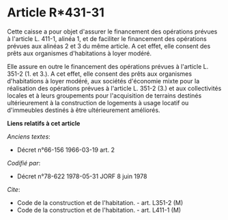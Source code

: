 # Article R*431-31

Cette caisse a pour objet d'assurer le financement des opérations prévues à l'article L. 411-1, alinéa 1, et de faciliter le
financement des opérations prévues aux alinéas 2 et 3 du même article. A cet effet, elle consent des prêts aux organismes
d'habitations à loyer modéré.

Elle assure en outre le financement des opérations prévues à l'article L. 351-2 (1. et 3.). A cet effet, elle consent des
prêts aux organismes d'habitations à loyer modéré, aux sociétés d'économie mixte pour la réalisation des opérations prévues à
l'article L. 351-2 (3.) et aux collectivités locales et à leurs groupements pour l'acquisition de terrains destinés
ultérieurement à la construction de logements à usage locatif ou d'immeubles destinés à être ultérieurement améliorés.

**Liens relatifs à cet article**

_Anciens textes_:

  - Décret n°66-156 1966-03-19 art. 2

_Codifié par_:

  - Décret n°78-622 1978-05-31 JORF 8 juin 1978

_Cite_:

  - Code de la construction et de l'habitation. - art. L351-2 (M)
  - Code de la construction et de l'habitation. - art. L411-1 (M)
